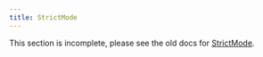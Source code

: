 ```yaml
---
title: StrictMode
---
```


<Wip>

This section is incomplete, please see the old docs for [StrictMode](https://reactjs.org/docs/strict-mode.html).

</Wip>

